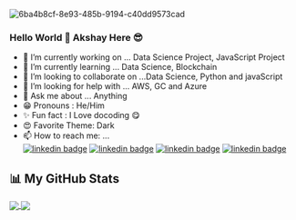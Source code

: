 ![6ba4b8cf-8e93-485b-9194-c40dd9573cad](https://user-images.githubusercontent.com/38922535/148645666-6fefcdf8-1ef7-440e-a355-2502cc9eac3d.jpg)

### Hello World 👋  Akshay Here 😎
- 🔭 I’m currently working on ... Data Science Project, JavaScript Project
- 🌱 I’m currently learning ... Data Science, Blockchain
- 👯 I’m looking to collaborate on ...Data Science, Python and javaScript
- 🤔 I’m looking for help with ... AWS, GC and Azure
- 💬 Ask me about ... Anything
- 😁 Pronouns : He/Him
- ✨ Fun fact : I Love docoding 😋
- 😍 Favorite Theme: Dark
- 📫 How to reach me: ...  
[![linkedin badge](https://img.shields.io/badge/Akshay_Gavai-Connect-9cf?style=for-the-badge&logo=linkedin)](https://www.linkedin.com/in/akshay-gavai-9ba340156/)
[![linkedin badge](https://img.shields.io/badge/Akshay_Gavai-Mail-9cf?style=for-the-badge&logo=gmail)](Mailto:akshaygavai95@gmail.com)
[![linkedin badge](https://img.shields.io/badge/akki_gavai-Follow-9cf?style=for-the-badge&logo=instagram)](https://www.instagram.com/akki_gavai/)
[![linkedin badge](https://img.shields.io/badge/akki_gavai-Follow-9cf?style=for-the-badge&logo=twitter)](https://twitter.com/akki_gavai)


## 📊 My GitHub Stats  

<a href="https://github.com/AkshayGavai">
  <img align="center" src="https://github-readme-stats.vercel.app/api?username=AkshayGavai&hide=prs,issues,contribs&count_private=true&show_icons=true&theme=dracula&border_radius=10&locale=en" />
</a>  

<a href="https://github.com/AkshayGavai">
  <img align="center" src="https://github-readme-stats.vercel.app/api/top-langs/?username=AkshayGavai&layout=compact&border_radius=10&theme=dracula" />
</a>
